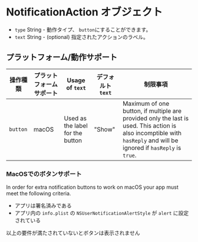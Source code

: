 # NotificationAction オブジェクト

* `type` String - 動作タイプ、 `button`にすることができます。
* `text` String - (optional) 指定されたアクションのラベル。

## プラットフォーム/動作サポート

| 操作種類     | プラットフォームサポート | Usage of `text`                  | デフォルト`text` | 制限事項                                                                                                                                                                |
| -------- | ------------ | -------------------------------- | ----------- | ------------------------------------------------------------------------------------------------------------------------------------------------------------------- |
| `button` | macOS        | Used as the label for the button | "Show"      | Maximum of one button, if multiple are provided only the last is used. This action is also incomptible with `hasReply` and will be ignored if `hasReply` is `true`. |

### MacOSでのボタンサポート

In order for extra notification buttons to work on macOS your app must meet the following criteria.

* アプリは署名済みである
* アプリ内の `info.plist` の `NSUserNotificationAlertStyle` が `alert` に設定されている

以上の要件が満たされていないとボタンは表示されません